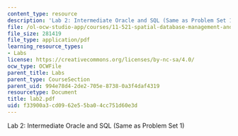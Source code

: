 ```yaml
---
content_type: resource
description: 'Lab 2: Intermediate Oracle and SQL (Same as Problem Set 1)'
file: /ol-ocw-studio-app/courses/11-521-spatial-database-management-and-advanced-geographic-information-systems-spring-2003/f33900a3cd0962e55ba04cc751d60e3d_lab2.pdf
file_size: 281419
file_type: application/pdf
learning_resource_types:
- Labs
license: https://creativecommons.org/licenses/by-nc-sa/4.0/
ocw_type: OCWFile
parent_title: Labs
parent_type: CourseSection
parent_uid: 994e78d4-2de2-705e-8738-0a3f4daf4319
resourcetype: Document
title: lab2.pdf
uid: f33900a3-cd09-62e5-5ba0-4cc751d60e3d
---
```

Lab 2: Intermediate Oracle and SQL (Same as Problem Set 1)